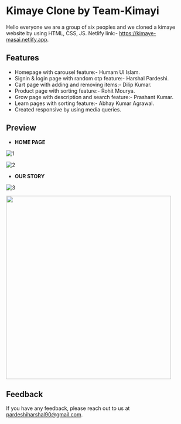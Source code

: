 # Kimaye Clone by Team-Kimayi

Hello everyone we are a group of six peoples and we cloned a kimaye website by using HTML, CSS, JS.
Netlify link:- https://kimaye-masai.netlify.app.


## Features

- Homepage with carousel feature:- Humam Ul Islam.
- Signin & login page with random otp feature:- Harshal Pardeshi.
- Cart page with adding and removing items:- Dilip Kumar.
- Product page with sorting feature:- Rohit Mourya.
- Grow page with description and search feature:- Prashant Kumar.
- Learn pages with sorting feature:- Abhay Kumar Agrawal.
- Created responsive by using media queries.

## Preview

- <b>HOME PAGE</b>

![1](https://user-images.githubusercontent.com/31159055/189099388-8758ee43-549c-4f2f-a2cf-05bc40dcd623.PNG)

![2](https://user-images.githubusercontent.com/31159055/189099633-470d9f42-11cc-4dad-b949-d48c477ec79c.png)

- <b>OUR STORY</b>

![3](https://user-images.githubusercontent.com/31159055/189099655-bae689b6-a00b-4331-8d89-e5424eaf3393.png)


<img src="https://user-images.githubusercontent.com/31159055/189099702-77044ba7-cb35-448c-a26a-5f9b993a3c5b.png" height="500px" width="450px">

## Feedback

If you have any feedback, please reach out to us at pardeshiharshal90@gmail.com.
